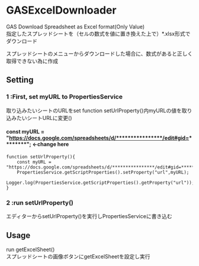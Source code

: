 # GASExcelDownloader
GAS Download Spreadsheet as Excel format(Only Value)  
指定したスプレッドシートを（セルの数式を値に置き換えた上で）*.xlsx形式でダウンロード  

スプレッドシートのメニューからダウンロードした場合に、数式があると正しく取得できない為に作成

## Setting

### 1 :First, set myURL to PropertiesService  
  取り込みたいシートのURLをset
  function setUrlProperty()内myURLの値を取り込みたいシートURLに変更()  
  
  ####    const myURL = "https://docs.google.com/spreadsheets/d/****************/edit#gid=********"; <-change here  
  
  
    function setUrlProperty(){  
        const myURL = "https://docs.google.com/spreadsheets/d/****************/edit#gid=********";  
        PropertiesService.getScriptProperties().setProperty("url",myURL);  
        Logger.log(PropertiesService.getScriptProperties().getProperty("url"));  
    }


### 2 :run setUrlProperty()  
  エディターからsetUrlProperty()を実行しPropertiesServiceに書き込む

## Usage
  run getExcelSheet()  
  スプレッドシートの画像ボタンにgetExcelSheetを設定し実行  
